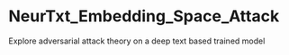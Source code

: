 # NeurTxt_Embedding_Space_Attack
Explore adversarial attack theory on a deep text based trained model
